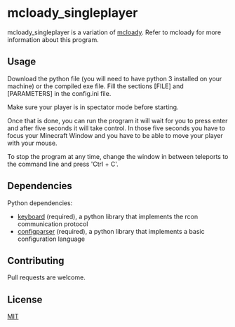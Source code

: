 # mcloady_singleplayer
mcloady_singleplayer is a variation of [mcloady](https://github.com/rubennp91/mcloady). Refer to mcloady for more information about this program.

## Usage
Download the python file (you will need to have python 3 installed on your machine) or the compiled exe file. Fill the sections [FILE] and [PARAMETERS] in the config.ini file.

Make sure your player is in spectator mode before starting.

Once that is done, you can run the program it will wait for you to press enter and after five seconds it will take control. In those five seconds you have to focus your Minecraft Window and you have to be able to move your player with your mouse.

To stop the program at any time, change the window in between teleports to the command line and press 'Ctrl + C'.

## Dependencies
Python dependencies:
- [keyboard](https://pypi.org/project/keyboard/) (required), a python library that implements the rcon communication protocol
- [configparser](https://docs.python.org/3/library/configparser.html) (required), a python library that implements a basic configuration language

## Contributing
Pull requests are welcome.

## License
[MIT](https://choosealicense.com/licenses/mit/)
